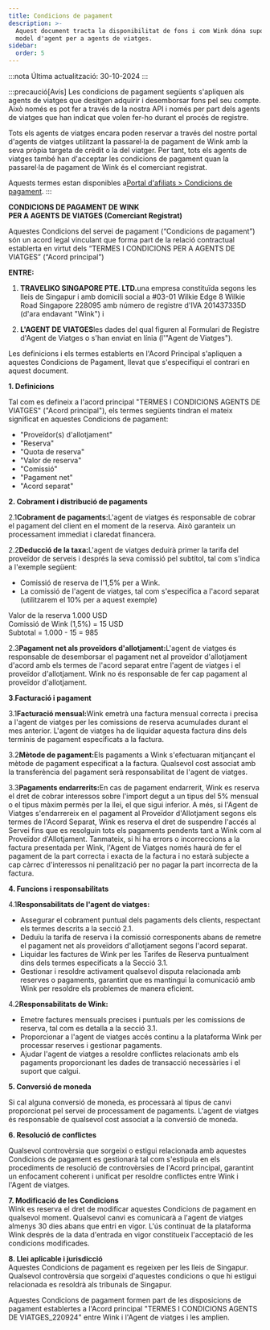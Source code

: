 ```yaml
---
title: Condicions de pagament
description: >-
  Aquest document tracta la disponibilitat de fons i com Wink dóna suport al
  model d'agent per a agents de viatges.
sidebar:
  order: 5
---
```

:::nota
Última actualització: 30-10-2024
:::

:::precaució\[Avís]
Les condicions de pagament següents s'apliquen als agents de viatges que desitgen adquirir i desemborsar fons pel seu compte.
Això només es pot fer a través de la nostra API i només per part dels agents de viatges que han indicat que volen fer-ho durant el procés de registre.

Tots els agents de viatges encara poden reservar a través del nostre portal d'agents de viatges utilitzant la passarel·la de pagament de Wink amb la seva pròpia targeta de crèdit o la del viatger. Per tant, tots els agents de viatges també han d'acceptar les condicions de pagament quan la passarel·la de pagament de Wink és el comerciant registrat.

Aquests termes estan disponibles a[Portal d'afiliats > Condicions de pagament](/studio/payment-terms).
:::

**CONDICIONS DE PAGAMENT DE WINK**\
**PER A AGENTS DE VIATGES (Comerciant Registrat)**

Aquestes Condicions del servei de pagament (“Condicions de pagament”) són un acord legal vinculant que forma part de la relació contractual establerta en virtut dels “TERMES I CONDICIONS PER A AGENTS DE VIATGES” (“Acord principal”)

**ENTRE:**

1. **TRAVELIKO SINGAPORE PTE. LTD.**&#x75;na empresa constituïda segons les lleis de Singapur i amb domicili social a #03-01 Wilkie Edge 8 Wilkie Road Singapore 228095 amb número de registre d'IVA 201437335D (d'ara endavant "Wink") i

2. **L'AGENT DE VIATGES**les dades del qual figuren al Formulari de Registre d'Agent de Viatges o s'han enviat en línia (l'"Agent de Viatges").

Les definicions i els termes establerts en l'Acord Principal s'apliquen a aquestes Condicions de Pagament, llevat que s'especifiqui el contrari en aquest document.

**1. Definicions**

Tal com es defineix a l'acord principal "TERMES I CONDICIONS AGENTS DE VIATGES" ("Acord principal"), els termes següents tindran el mateix significat en aquestes Condicions de pagament:

* "Proveïdor(s) d'allotjament"
* "Reserva"
* "Quota de reserva"
* "Valor de reserva"
* "Comissió"
* "Pagament net"
* "Acord separat"

**2. Cobrament i distribució de pagaments**

2.1**Cobrament de pagaments:**&#x4C;'agent de viatges és responsable de cobrar el pagament del client en el moment de la reserva. Això garanteix un processament immediat i claredat financera.

2.2**Deducció de la taxa:**&#x4C;'agent de viatges deduirà primer la tarifa del proveïdor de serveis i després la seva comissió pel subtítol, tal com s'indica a l'exemple següent:

* Comissió de reserva de l'1,5% per a Wink.
* La comissió de l'agent de viatges, tal com s'especifica a l'acord separat (utilitzarem el 10% per a aquest exemple)

Valor de la reserva 1.000 USD\
Comissió de Wink (1,5%) = 15 USD\
Subtotal = 1.000 - 15 = 985

2.3**Pagament net als proveïdors d'allotjament:**&#x4C;'agent de viatges és responsable de desemborsar el pagament net al proveïdor d'allotjament d'acord amb els termes de l'acord separat entre l'agent de viatges i el proveïdor d'allotjament. Wink no és responsable de fer cap pagament al proveïdor d'allotjament.

**3**.**Facturació i pagament**

3.1**Facturació mensual:**&#x57;ink emetrà una factura mensual correcta i precisa a l'agent de viatges per les comissions de reserva acumulades durant el mes anterior. L'agent de viatges ha de liquidar aquesta factura dins dels terminis de pagament especificats a la factura.

3.2**Mètode de pagament:**&#x45;ls pagaments a Wink s'efectuaran mitjançant el mètode de pagament especificat a la factura. Qualsevol cost associat amb la transferència del pagament serà responsabilitat de l'agent de viatges.

3.3**Pagaments endarrerits:**&#x45;n cas de pagament endarrerit, Wink es reserva el dret de cobrar interessos sobre l'import degut a un tipus del 5% mensual o el tipus màxim permès per la llei, el que sigui inferior. A més, si l'Agent de Viatges s'endarrereix en el pagament al Proveïdor d'Allotjament segons els termes de l'Acord Separat, Wink es reserva el dret de suspendre l'accés al Servei fins que es resolguin tots els pagaments pendents tant a Wink com al Proveïdor d'Allotjament. Tanmateix, si hi ha errors o incorreccions a la factura presentada per Wink, l'Agent de Viatges només haurà de fer el pagament de la part correcta i exacta de la factura i no estarà subjecte a cap càrrec d'interessos ni penalització per no pagar la part incorrecta de la factura.

**4. Funcions i responsabilitats**

4.1**Responsabilitats de l'agent de viatges:**

* Assegurar el cobrament puntual dels pagaments dels clients, respectant els termes descrits a la secció 2.1.
* Deduïu la tarifa de reserva i la comissió corresponents abans de remetre el pagament net als proveïdors d'allotjament segons l'acord separat.
* Liquidar les factures de Wink per les Tarifes de Reserva puntualment dins dels termes especificats a la Secció 3.1.
* Gestionar i resoldre activament qualsevol disputa relacionada amb reserves o pagaments, garantint que es mantingui la comunicació amb Wink per resoldre els problemes de manera eficient.

4.2**Responsabilitats de Wink:**

* Emetre factures mensuals precises i puntuals per les comissions de reserva, tal com es detalla a la secció 3.1.
* Proporcionar a l'agent de viatges accés continu a la plataforma Wink per processar reserves i gestionar pagaments.
* Ajudar l'agent de viatges a resoldre conflictes relacionats amb els pagaments proporcionant les dades de transacció necessàries i el suport que calgui.

**5. Conversió de moneda**

Si cal alguna conversió de moneda, es processarà al tipus de canvi proporcionat pel servei de processament de pagaments. L'agent de viatges és responsable de qualsevol cost associat a la conversió de moneda.

**6. Resolució de conflictes**

Qualsevol controvèrsia que sorgeixi o estigui relacionada amb aquestes Condicions de pagament es gestionarà tal com s'estipula en els procediments de resolució de controvèrsies de l'Acord principal, garantint un enfocament coherent i unificat per resoldre conflictes entre Wink i l'Agent de viatges.

**7. Modificació de les Condicions**\
Wink es reserva el dret de modificar aquestes Condicions de pagament en qualsevol moment. Qualsevol canvi es comunicarà a l'agent de viatges almenys 30 dies abans que entri en vigor. L'ús continuat de la plataforma Wink després de la data d'entrada en vigor constitueix l'acceptació de les condicions modificades.

**8. Llei aplicable i jurisdicció**\
Aquestes Condicions de pagament es regeixen per les lleis de Singapur. Qualsevol controvèrsia que sorgeixi d'aquestes condicions o que hi estigui relacionada es resoldrà als tribunals de Singapur.

Aquestes Condicions de pagament formen part de les disposicions de pagament establertes a l'Acord principal "TERMES I CONDICIONS AGENTS DE VIATGES\_220924" entre Wink i l'Agent de viatges i les amplien.

